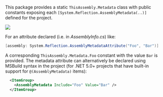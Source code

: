 <!-- #content -->
This package provides a static `ThisAssembly.Metadata` class with public 
constants exposing each `[System.Reflection.AssemblyMetadata(..)]` defined for 
the project.

![](https://raw.githubusercontent.com/devlooped/ThisAssembly/main/img/ThisAssembly.Metadata.png)

For an attribute declared (i.e. in *AssemblyInfo.cs*) like:

```csharp
[assembly: System.Reflection.AssemblyMetadataAttribute("Foo", "Bar")]
```

A corresponding `ThisAssembly.Metadata.Foo` constant with the value `Bar` is provided. 
The metadata attribute can alternatively be declared using MSBuild syntax in the project 
(for .NET 5.0+ projects that have built-in support for `@(AssemblyMetadata)` items):

```xml
  <ItemGroup>
    <AssemblyMetadata Include="Foo" Value="Bar" />
  </ItemGroup>
```

<!-- #content -->
<!-- include https://github.com/devlooped/sponsors/raw/main/footer.md -->